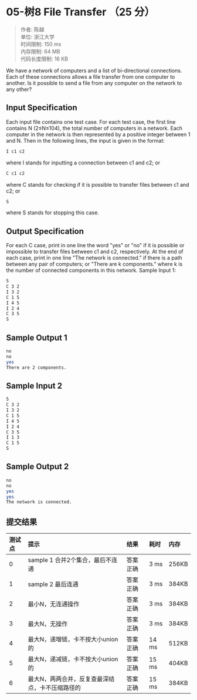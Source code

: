 # 05-树8 File Transfer （25 分）

>作者: 陈越</br>
单位: 浙江大学</br>
时间限制: 150 ms</br>
内存限制: 64 MB</br>
代码长度限制: 16 KB</br>

We have a network of computers and a list of bi-directional connections. Each of these connections allows a file transfer from one computer to another. Is it possible to send a file from any computer on the network to any other?

## Input Specification

Each input file contains one test case. For each test case, the first line contains N (2≤N≤10​4​​), the total number of computers in a network. Each computer in the network is then represented by a positive integer between 1 and N. Then in the following lines, the input is given in the format:

```bash
I c1 c2
```  

where I stands for inputting a connection between c1 and c2; or

```bash
C c1 c2    
```

where C stands for checking if it is possible to transfer files between c1 and c2; or

```bash
S
```

where S stands for stopping this case.

## Output Specification

For each C case, print in one line the word "yes" or "no" if it is possible or impossible to transfer files between c1 and c2, respectively. At the end of each case, print in one line "The network is connected." if there is a path between any pair of computers; or "There are k components." where k is the number of connected components in this network.
Sample Input 1:

```bash
5
C 3 2
I 3 2
C 1 5
I 4 5
I 2 4
C 3 5
S
```

## Sample Output 1

```bash
no
no
yes
There are 2 components.
```

## Sample Input 2

```bash
5
C 3 2
I 3 2
C 1 5
I 4 5
I 2 4
C 3 5
I 1 3
C 1 5
S
```

## Sample Output 2

```bash
no
no
yes
yes
The network is connected.
```

## 提交结果

|测试点|提示|结果|耗时|内存|
|:---|:---|:---|:---|:---|
0|sample 1 合并2个集合，最后不连通|答案正确|3 ms|256KB
1|sample 2 最后连通|答案正确|3 ms|384KB
2|最小N，无连通操作|答案正确|3 ms|384KB
3|最大N，无操作|答案正确|3 ms|384KB
4|最大N，递增链，卡不按大小union的|答案正确|14 ms|512KB
5|最大N，递减链，卡不按大小union的|答案正确|15 ms|404KB
6|最大N，两两合并，反复查最深结点，卡不压缩路径的|答案正确|15 ms|384KB